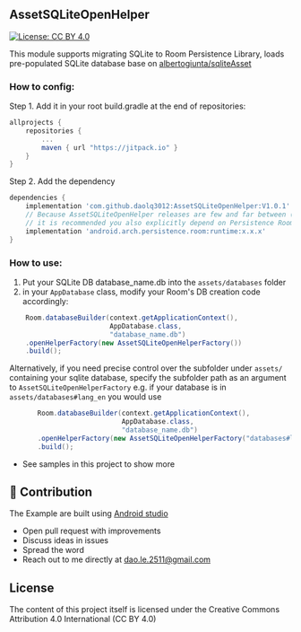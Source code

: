 ## AssetSQLiteOpenHelper
[![License: CC BY 4.0](https://img.shields.io/badge/License-CC%20BY%204.0-lightgrey.svg)](https://creativecommons.org/licenses/by/4.0/)

This module supports migrating SQLite to Room Persistence Library, loads pre-populated SQLite database base on [albertogiunta/sqliteAsset](https://github.com/albertogiunta/sqliteAsset)

### How to config:

Step 1. Add it in your root build.gradle at the end of repositories:

```gradle
allprojects {
	repositories {
		...
		maven { url "https://jitpack.io" }
	}
}
```

Step 2. Add the dependency
```gradle
dependencies {
    implementation 'com.github.daolq3012:AssetSQLiteOpenHelper:V1.0.1'
    // Because AssetSQLiteOpenHelper releases are few and far between (persistence room version using in module is 1.0.0),
    // it is recommended you also explicitly depend on Persistence Room's latest version for bug fixes and new features.
    implementation 'android.arch.persistence.room:runtime:x.x.x'
}
```

### How to use:
1. Put your SQLite DB database_name.db into the ``assets/databases`` folder
2. in your ``AppDatabase`` class, modify your Room's DB creation code accordingly:
```java
    Room.databaseBuilder(context.getApplicationContext(),
                         AppDatabase.class,
                         "database_name.db")
    .openHelperFactory(new AssetSQLiteOpenHelperFactory())
    .build();
```
Alternatively, if you need precise control over the subfolder under ``assets/`` containing your sqlite database,
specify the subfolder path as an argument to ``AssetSQLiteOpenHelperFactory`` e.g. if your database is in
``assets/databases#lang_en`` you would use
```java
       Room.databaseBuilder(context.getApplicationContext(),
                            AppDatabase.class,
                            "database_name.db")
       .openHelperFactory(new AssetSQLiteOpenHelperFactory("databases#lang_en"))
       .build();
```
- See samples in this project to show more

## 👬 Contribution

The Example are built using [Android studio](https://developer.android.com/studio/index.html)

- Open pull request with improvements
- Discuss ideas in issues
- Spread the word
- Reach out to me directly at dao.le.2511@gmail.com

## License

The content of this project itself is licensed under the Creative Commons Attribution 4.0 International (CC BY 4.0)

